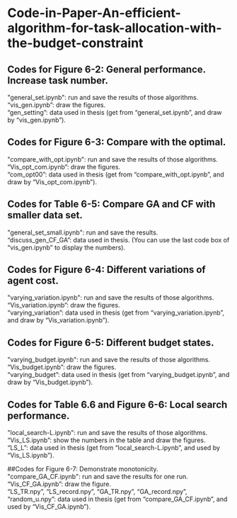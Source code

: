 # Code-in-Paper-An-efficient-algorithm-for-task-allocation-with-the-budget-constraint

## Codes for Figure 6-2: General performance. Increase task number.
"general_set.ipynb": run and save the results of those algorithms. <br />
“vis_gen.ipynb”: draw the figures. <br />
“gen_setting”: data used in thesis (get from “general_set.ipynb”, and draw by “vis_gen.ipynb”). <br />

## Codes for Figure 6-3: Compare with the optimal.
"compare_with_opt.ipynb": run and save the results of those algorithms. <br />
“Vis_opt_com.ipynb”: draw the figures. <br />
“com_opt00”: data used in thesis (get from “compare_with_opt.ipynb”, and draw by “Vis_opt_com.ipynb”). <br />

## Codes for Table 6-5: Compare GA and CF with smaller data set.
"general_set_small.ipynb": run and save the results. <br />
“discuss_gen_CF_GA”: data used in thesis. (You can use the last code box of “vis_gen.ipynb” to display the numbers). <br />

## Codes for Figure 6-4: Different variations of agent cost.
"varying_variation.ipynb": run and save the results of those algorithms. <br />
“Vis_variation.ipynb”: draw the figures. <br />
“varying_variation”: data used in thesis (get from “varying_variation.ipynb”, and draw by “Vis_variation.ipynb”). <br />

## Codes for Figure 6-5: Different budget states.
"varying_budget.ipynb": run and save the results of those algorithms. <br />
“Vis_budget.ipynb”: draw the figures. <br />
“varying_budget”: data used in thesis (get from “varying_budget.ipynb”, and draw by “Vis_budget.ipynb”). <br />

## Codes for Table 6.6 and Figure 6-6: Local search performance.
"local_search-L.ipynb": run and save the results of those algorithms. <br />
“Vis_LS.ipynb”: show the numbers in the table and draw the figures. <br />
“LS_L”: data used in thesis (get from “local_search-L.ipynb”, and used by “Vis_LS.ipynb”). <br />

##Codes for Figure 6-7: Demonstrate monotonicity.
"compare_GA_CF.ipynb": run and save the results for one run. <br />
“Vis_CF_GA.ipynb”: draw the figure. <br />
“LS_TR.npy”, “LS_record.npy”, “GA_TR.npy”, “GA_record.npy”, “random_u.npy”: data used in thesis (get from “compare_GA_CF.ipynb”, and used by “Vis_CF_GA.ipynb”).

